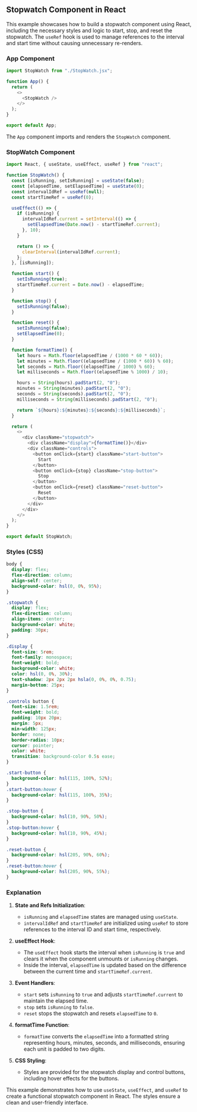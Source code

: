 ## Stopwatch Component in React

This example showcases how to build a stopwatch component using React, including the necessary styles and logic to start, stop, and reset the stopwatch. The `useRef` hook is used to manage references to the interval and start time without causing unnecessary re-renders.

### App Component

```javascript
import StopWatch from "./StopWatch.jsx";

function App() {
  return (
    <>
      <StopWatch />
    </>
  );
}

export default App;
```

The `App` component imports and renders the `StopWatch` component.

### StopWatch Component

```javascript
import React, { useState, useEffect, useRef } from "react";

function StopWatch() {
  const [isRunning, setIsRunning] = useState(false);
  const [elapsedTime, setElapsedTime] = useState(0);
  const intervalIdRef = useRef(null);
  const startTimeRef = useRef(0);

  useEffect(() => {
    if (isRunning) {
      intervalIdRef.current = setInterval(() => {
        setElapsedTime(Date.now() - startTimeRef.current);
      }, 10);
    }

    return () => {
      clearInterval(intervalIdRef.current);
    };
  }, [isRunning]);

  function start() {
    setIsRunning(true);
    startTimeRef.current = Date.now() - elapsedTime;
  }

  function stop() {
    setIsRunning(false);
  }

  function reset() {
    setIsRunning(false);
    setElapsedTime(0);
  }

  function formatTime() {
    let hours = Math.floor(elapsedTime / (1000 * 60 * 60));
    let minutes = Math.floor((elapsedTime / (1000 * 60)) % 60);
    let seconds = Math.floor((elapsedTime / 1000) % 60);
    let milliseconds = Math.floor((elapsedTime % 1000) / 10);

    hours = String(hours).padStart(2, "0");
    minutes = String(minutes).padStart(2, "0");
    seconds = String(seconds).padStart(2, "0");
    milliseconds = String(milliseconds).padStart(2, "0");

    return `${hours}:${minutes}:${seconds}:${milliseconds}`;
  }

  return (
    <>
      <div className="stopwatch">
        <div className="display">{formatTime()}</div>
        <div className="controls">
          <button onClick={start} className="start-button">
            Start
          </button>
          <button onClick={stop} className="stop-button">
            Stop
          </button>
          <button onClick={reset} className="reset-button">
            Reset
          </button>
        </div>
      </div>
    </>
  );
}

export default StopWatch;
```

### Styles (CSS)

```css
body {
  display: flex;
  flex-direction: column;
  align-self: center;
  background-color: hsl(0, 0%, 95%);
}

.stopwatch {
  display: flex;
  flex-direction: column;
  align-items: center;
  background-color: white;
  padding: 30px;
}

.display {
  font-size: 5rem;
  font-family: monospace;
  font-weight: bold;
  background-color: white;
  color: hsl(0, 0%, 30%);
  text-shadow: 2px 2px 2px hsla(0, 0%, 0%, 0.75);
  margin-bottom: 25px;
}

.controls button {
  font-size: 1.5rem;
  font-weight: bold;
  padding: 10px 20px;
  margin: 5px;
  min-width: 125px;
  border: none;
  border-radius: 10px;
  cursor: pointer;
  color: white;
  transition: background-color 0.5s ease;
}

.start-button {
  background-color: hsl(115, 100%, 52%);
}
.start-button:hover {
  background-color: hsl(115, 100%, 35%);
}

.stop-button {
  background-color: hsl(10, 90%, 50%);
}
.stop-button:hover {
  background-color: hsl(10, 90%, 45%);
}

.reset-button {
  background-color: hsl(205, 90%, 60%);
}
.reset-button:hover {
  background-color: hsl(205, 90%, 55%);
}
```

### Explanation

1. **State and Refs Initialization**:
   - `isRunning` and `elapsedTime` states are managed using `useState`.
   - `intervalIdRef` and `startTimeRef` are initialized using `useRef` to store references to the interval ID and start time, respectively.

2. **useEffect Hook**:
   - The `useEffect` hook starts the interval when `isRunning` is `true` and clears it when the component unmounts or `isRunning` changes.
   - Inside the interval, `elapsedTime` is updated based on the difference between the current time and `startTimeRef.current`.

3. **Event Handlers**:
   - `start` sets `isRunning` to `true` and adjusts `startTimeRef.current` to maintain the elapsed time.
   - `stop` sets `isRunning` to `false`.
   - `reset` stops the stopwatch and resets `elapsedTime` to `0`.

4. **formatTime Function**:
   - `formatTime` converts the `elapsedTime` into a formatted string representing hours, minutes, seconds, and milliseconds, ensuring each unit is padded to two digits.

5. **CSS Styling**:
   - Styles are provided for the stopwatch display and control buttons, including hover effects for the buttons.

This example demonstrates how to use `useState`, `useEffect`, and `useRef` to create a functional stopwatch component in React. The styles ensure a clean and user-friendly interface.